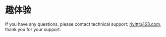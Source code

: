 # 趣体验



If you have any questions, please contact technical support: rivitt@163.com, thank you for your support.
